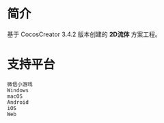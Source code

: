 
# 简介
基于 CocosCreator 3.4.2 版本创建的 **2D流体** 方案工程。

# 支持平台

    微信小游戏
    Windows
    macOS
    Android
    iOS
    Web